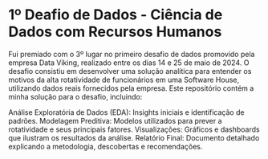 # 1º Deafio de Dados - Ciência de Dados com Recursos Humanos

Fui premiado com o 3º lugar no primeiro desafio de dados promovido pela empresa Data Viking, realizado entre os dias 14 e 25 de maio de 2024. O desafio consistiu em desenvolver uma solução analítica para entender os motivos da alta rotatividade de funcionários em uma Software House, utilizando dados reais fornecidos pela empresa. Este repositório contém a minha solução para o desafio, incluindo:

Análise Exploratória de Dados (EDA): Insights iniciais e identificação de padrões.
Modelagem Preditiva: Modelos utilizados para prever a rotatividade e seus principais fatores.
Visualizações: Gráficos e dashboards que ilustram os resultados da análise.
Relatório Final: Documento detalhado explicando a metodologia, descobertas e recomendações.

